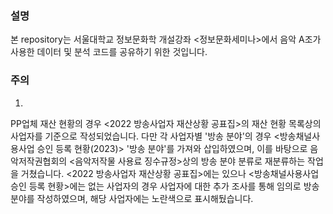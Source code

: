 ### 설명
본 repository는 서울대학교 정보문화학 개설강좌 <정보문화세미나>에서
음악 A조가 사용한 데이터 및 분석 코드를 공유하기 위한 것입니다.

### 주의
1. 
PP업체 재산 현황의 경우 <2022 방송사업자 재산상황 공표집>의 재산 현황 목록상의 사업자를 기준으로 작성되었습니다. 
다만 각 사업자별 '방송 분야'의 경우 <방송채널사용사업 승인 등록 현황(2023)> '방송 분야'를 가져와 삽입하였으며,
이를 바탕으로 음악저작권협회의 <음악저작물 사용료 징수규정>상의 방송 분야 분류로 재분류하는 작업을 거쳤습니다.
<2022 방송사업자 재산상황 공표집>에는 있으나 <방송채널사용사업 승인 등록 현황>에는 없는 사업자의 경우 
사업자에 대한 추가 조사를 통해 임의로 방송 분야를 작성하였으며, 해당 사업자에는 노란색으로 표시해뒀습니다.
